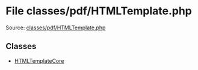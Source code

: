 File classes/pdf/HTMLTemplate.php
=========

Source: [classes/pdf/HTMLTemplate.php](https://github.com/PrestaShop/PrestaShop/blob/1.6.1.0/classes/pdf/HTMLTemplate.php)


Classes
-------

* [HTMLTemplateCore](class.HTMLTemplateCore.md)

